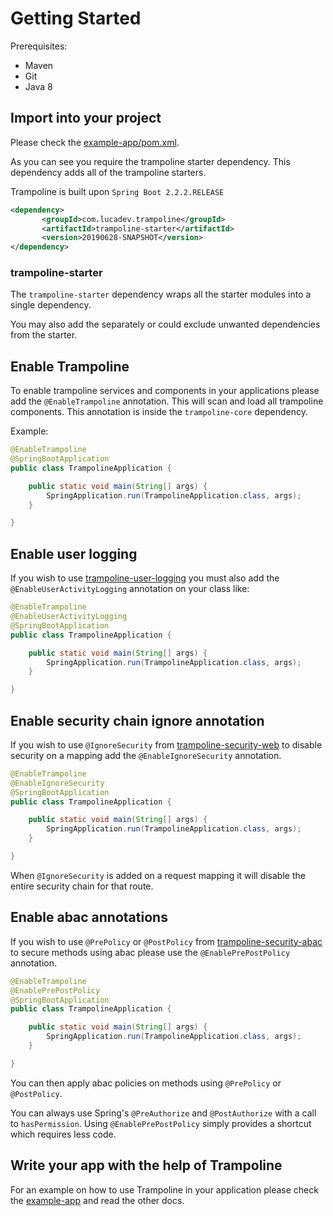 # Getting Started

Prerequisites:
* Maven
* Git 
* Java 8

## Import into your project

Please check the [example-app/pom.xml](../example-app/pom.xml).

As you can see you require the trampoline starter dependency. This dependency adds all of the trampoline starters.

Trampoline is built upon `Spring Boot 2.2.2.RELEASE`

```xml
<dependency>
       <groupId>com.lucadev.trampoline</groupId>
       <artifactId>trampoline-starter</artifactId>
       <version>20190628-SNAPSHOT</version>
</dependency>
```

### trampoline-starter

The `trampoline-starter` dependency wraps all the starter modules into a single dependency.

You may also add the separately or could exclude unwanted dependencies from the starter.

## Enable Trampoline

To enable trampoline services and components in your applications please add the `@EnableTrampoline` annotation. This will scan and load all trampoline components.
This annotation is inside the `trampoline-core` dependency.

Example:

```java
@EnableTrampoline
@SpringBootApplication
public class TrampolineApplication {

    public static void main(String[] args) {
        SpringApplication.run(TrampolineApplication.class, args);
    }

}
```

## Enable user logging

If you wish to use [trampoline-user-logging](../trampoline-user-logging) you must also add the `@EnableUserActivityLogging` annotation on your class like:

```java
@EnableTrampoline
@EnableUserActivityLogging
@SpringBootApplication
public class TrampolineApplication {

    public static void main(String[] args) {
        SpringApplication.run(TrampolineApplication.class, args);
    }

}
```

## Enable security chain ignore annotation

If you wish to use `@IgnoreSecurity` from [trampoline-security-web](../trampoline-security-web) to disable security on a mapping add the `@EnableIgnoreSecurity` annotation.

```java
@EnableTrampoline
@EnableIgnoreSecurity
@SpringBootApplication
public class TrampolineApplication {

    public static void main(String[] args) {
        SpringApplication.run(TrampolineApplication.class, args);
    }

}
```

When `@IgnoreSecurity` is added on a request mapping it will disable the entire security chain for that route.

## Enable abac annotations

If you wish to use `@PrePolicy` or `@PostPolicy` from [trampoline-security-abac](../trampoline-security-abac) to secure methods using abac please use the `@EnablePrePostPolicy` annotation.

```java
@EnableTrampoline
@EnablePrePostPolicy
@SpringBootApplication
public class TrampolineApplication {

    public static void main(String[] args) {
        SpringApplication.run(TrampolineApplication.class, args);
    }

}
```

You can then apply abac policies on methods using `@PrePolicy` or `@PostPolicy`.

You can always use Spring's `@PreAuthorize` and `@PostAuthorize` with a call to `hasPermission`.
Using `@EnablePrePostPolicy` simply provides a shortcut which requires less code.

## Write your app with the help of Trampoline

For an example on how to use Trampoline in your application please check the [example-app](../example-app) and read the other docs.
